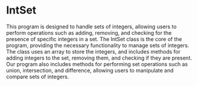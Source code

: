 # IntSet
This program is designed to handle sets of integers, allowing users to perform operations such as adding, removing, and checking for the presence of specific integers in a set. The IntSet class is the core of the program, providing the necessary functionality to manage sets of integers. The class uses an array to store the integers, and includes methods for adding integers to the set, removing them, and checking if they are present. Our program also includes methods for performing set operations such as union, intersection, and difference, allowing users to manipulate and compare sets of integers.
